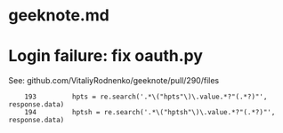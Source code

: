 # geeknote.md

#
# Login failure: fix oauth.py

See: github.com/VitaliyRodnenko/geeknote/pull/290/files

		193	        hpts = re.search('.*\("hpts"\)\.value.*?"(.*?)"', response.data)
		194	        hptsh = re.search('.*\("hptsh"\)\.value.*?"(.*?)"', response.data)
